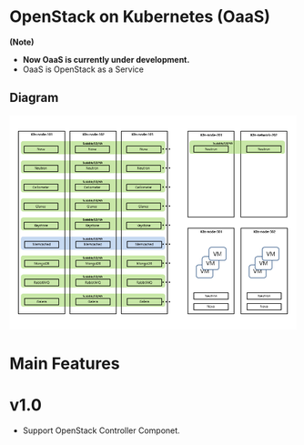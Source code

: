 # OpenStack on Kubernetes (OaaS)

**(Note)**
* **Now OaaS is currently under development.**
* OaaS is OpenStack as a Service

## Diagram

![Diagram](etc-files/OaaS-Introduce.png)

# Main Features

# v1.0

* Support OpenStack Controller Componet.
